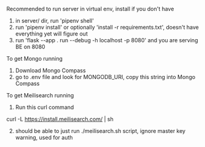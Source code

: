 Recommended to run server in virtual env, install if you don't have

1. in server/ dir, run 'pipenv shell'
2. run 'pipenv install' or optionally 'install -r requirements.txt', doesn't have everything yet will figure out
3. run 'flask --app . run --debug -h localhost -p 8080' and you are serving BE on 8080

To get Mongo running

1. Download Mongo Compass
2. go to .env file and look for MONGODB_URI, copy this string into Mongo Compass

To get Meilisearch running


1. Run this curl command

curl -L https://install.meilisearch.com/ | sh

2. should be able to just run ./meilisearch.sh script, ignore master key warning, used for auth
